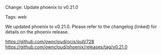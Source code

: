 Change: Update phoenix to v0.21.0

Tags: web

We updated phoenix to v0.21.0. Please refer to the changelog (linked) for details on the phoenix release.

https://github.com/owncloud/ocis/pull/728
https://github.com/owncloud/phoenix/releases/tag/v0.21.0

